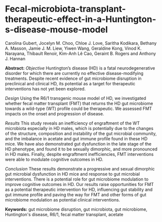 # Fecal-microbiota-transplant-therapeutic-effect-in-a-Huntington-s-disease-mouse-model

Carolina Gubert, Jocelyn M. Choo, Chloe J. Love, Saritha Kodikara, Bethany A. Masson, Jamie J. M. Liew, Yiwen Wang, Geraldine Kong, Vinod K. Narayana, Thibault Renoir, Kim-Anh Lê Cao, Geraint B. Rogers and Anthony J.  Hannan

**Abstract:**
*Objective* Huntington’s disease (HD) is a fatal neurodegenerative disorder for which there are currently no effective disease-modifying treatments. Despite recent evidence of gut microbiome disruption in preclinical and clinical HD, its potential as a target for therapeutic interventions has not yet been explored.  

*Design* Using the R6/1 transgenic mouse model of HD, we investigated whether fecal matter transplant (FMT) that returns the HD gut microbiome towards a wild-type (WT) profile could be therapeutic. We assessed FMT impacts on the onset and progression of disease. 

*Results* This study reveals an inefficiency of engraftment of the WT microbiota especially in HD males, which is potentially due to the changes of the structure, composition and instability of the gut microbial community, and the imbalance in acetate and gut immune profile found in these HD mice. We have also demonstrated gut dysfunction in the late stage of the HD phenotype, and found it to be sexually dimorphic, and more pronounced in HD males. Finally, despite engraftment inefficiencies, FMT interventions were able to modulate cognitive outcomes in HD. 

*Conclusion* These results demonstrate a progressive and sexual dimorphic gut microbial dysfunction in HD mice and response to gut microbial interventions. There is a potential role for gut microbiome modulation to improve cognitive outcomes in HD. Our results raise opportunities for FMT as a potential therapeutic intervention for HD, influencing gut stability and gut immune profile and paving the way for FMT and other forms of gut microbiome modulation as potential clinical interventions. 

**Keywords:** gut microbiome disruption, gut microbiota, gut microbiome, Huntington's disease, R6/1, fecal matter transplant, acetate 
